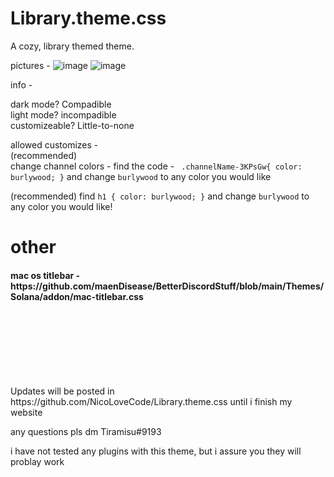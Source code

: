 # Library.theme.css
A cozy, library themed theme.

pictures - ![image](https://user-images.githubusercontent.com/103645370/177005410-450d41b8-5fa8-4008-8cae-937790e77cf6.png)
![image](https://user-images.githubusercontent.com/103645370/177005433-e0f25e11-d384-4001-b04b-d41ca1e63987.png)

info - 

dark mode? Compadible <br>
light mode? incompadible<br>
customizeable? Little-to-none<br>

allowed customizes -<br>
(recommended) <br>
change channel colors - find the code - ```
.channelName-3KPsGw{
    color: burlywood;
}``` and change ```burlywood``` to any color you would like

(recommended) find ```h1 {
       color: burlywood;
}```
   and change ```burlywood``` to any color you would like!
   
   
   <h1> other </h1>
   
   <h4> mac os titlebar  - https://github.com/maenDisease/BetterDiscordStuff/blob/main/Themes/Solana/addon/mac-titlebar.css </h4><br><br><br><br><br><br>
   
   <p>Updates will be posted in https://github.com/NicoLoveCode/Library.theme.css until i finish my website</p>
   
                                           
<p>any questions pls dm Tiramisu#9193</p>
<p>i have not tested any plugins with this theme, but i assure you they will problay work</p>
